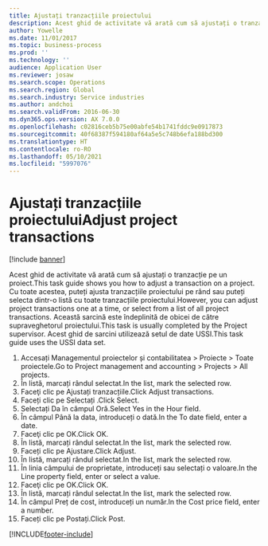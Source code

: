 ```yaml
---
title: Ajustați tranzacțiile proiectului
description: Acest ghid de activitate vă arată cum să ajustați o tranzacție pe un proiect.
author: Yowelle
ms.date: 11/01/2017
ms.topic: business-process
ms.prod: ''
ms.technology: ''
audience: Application User
ms.reviewer: josaw
ms.search.scope: Operations
ms.search.region: Global
ms.search.industry: Service industries
ms.author: andchoi
ms.search.validFrom: 2016-06-30
ms.dyn365.ops.version: AX 7.0.0
ms.openlocfilehash: c02816ceb5b75e00abfe54b1741fddc9e0917873
ms.sourcegitcommit: 40f68387f594180af64a5e5c748b6efa188bd300
ms.translationtype: HT
ms.contentlocale: ro-RO
ms.lasthandoff: 05/10/2021
ms.locfileid: "5997076"
---
```

# <a name="adjust-project-transactions"></a><span data-ttu-id="cb81a-103">Ajustați tranzacțiile proiectului</span><span class="sxs-lookup"><span data-stu-id="cb81a-103">Adjust project transactions</span></span>

[!include [banner](../../includes/banner.md)]

<span data-ttu-id="cb81a-104">Acest ghid de activitate vă arată cum să ajustați o tranzacție pe un proiect.</span><span class="sxs-lookup"><span data-stu-id="cb81a-104">This task guide shows you how to adjust a transaction on a project.</span></span> <span data-ttu-id="cb81a-105">Cu toate acestea, puteți ajusta tranzacțiile proiectului pe rând sau puteți selecta dintr-o listă cu toate tranzacțiile proiectului.</span><span class="sxs-lookup"><span data-stu-id="cb81a-105">However, you can adjust project transactions one at a time, or select from a list of all project transactions.</span></span> <span data-ttu-id="cb81a-106">Această sarcină este îndeplinită de obicei de către supraveghetorul proiectului.</span><span class="sxs-lookup"><span data-stu-id="cb81a-106">This task is usually completed by the Project supervisor.</span></span> <span data-ttu-id="cb81a-107">Acest ghid de sarcini utilizează setul de date USSI.</span><span class="sxs-lookup"><span data-stu-id="cb81a-107">This task guide uses the USSI data set.</span></span>

1. <span data-ttu-id="cb81a-108">Accesați Managementul proiectelor și contabilitatea > Proiecte > Toate proiectele.</span><span class="sxs-lookup"><span data-stu-id="cb81a-108">Go to Project management and accounting > Projects > All projects.</span></span> 
2. <span data-ttu-id="cb81a-109">În listă, marcați rândul selectat.</span><span class="sxs-lookup"><span data-stu-id="cb81a-109">In the list, mark the selected row.</span></span> 
3. <span data-ttu-id="cb81a-110">Faceţi clic pe Ajustați tranzacțiile.</span><span class="sxs-lookup"><span data-stu-id="cb81a-110">Click Adjust transactions.</span></span> 
4. <span data-ttu-id="cb81a-111">Faceți clic pe Selectați .</span><span class="sxs-lookup"><span data-stu-id="cb81a-111">Click Select.</span></span> 
5. <span data-ttu-id="cb81a-112">Selectați Da în câmpul Oră.</span><span class="sxs-lookup"><span data-stu-id="cb81a-112">Select Yes in the Hour field.</span></span> 
6. <span data-ttu-id="cb81a-113">În câmpul Până la data, introduceți o dată.</span><span class="sxs-lookup"><span data-stu-id="cb81a-113">In the To date field, enter a date.</span></span> 
7. <span data-ttu-id="cb81a-114">Faceţi clic pe OK.</span><span class="sxs-lookup"><span data-stu-id="cb81a-114">Click OK.</span></span> 
8. <span data-ttu-id="cb81a-115">În listă, marcați rândul selectat.</span><span class="sxs-lookup"><span data-stu-id="cb81a-115">In the list, mark the selected row.</span></span> 
9. <span data-ttu-id="cb81a-116">Faceți clic pe Ajustare.</span><span class="sxs-lookup"><span data-stu-id="cb81a-116">Click Adjust.</span></span> 
10. <span data-ttu-id="cb81a-117">În listă, marcați rândul selectat.</span><span class="sxs-lookup"><span data-stu-id="cb81a-117">In the list, mark the selected row.</span></span> 
11. <span data-ttu-id="cb81a-118">În linia câmpului de proprietate, introduceți sau selectați o valoare.</span><span class="sxs-lookup"><span data-stu-id="cb81a-118">In the Line property field, enter or select a value.</span></span> 
12. <span data-ttu-id="cb81a-119">Faceţi clic pe OK.</span><span class="sxs-lookup"><span data-stu-id="cb81a-119">Click OK.</span></span> 
13. <span data-ttu-id="cb81a-120">În listă, marcați rândul selectat.</span><span class="sxs-lookup"><span data-stu-id="cb81a-120">In the list, mark the selected row.</span></span> 
14. <span data-ttu-id="cb81a-121">În câmpul Preț de cost, introduceți un număr.</span><span class="sxs-lookup"><span data-stu-id="cb81a-121">In the Cost price field, enter a number.</span></span> 
15. <span data-ttu-id="cb81a-122">Faceți clic pe Postați.</span><span class="sxs-lookup"><span data-stu-id="cb81a-122">Click Post.</span></span> 


[!INCLUDE[footer-include](../../includes/footer-banner.md)]